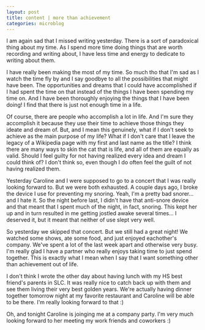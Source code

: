 ```yaml
---
layout: post
title: content | more than achievement
categories: microblog
---
```


I am again sad that I missed writing yesterday. There is a sort of paradoxical thing about my time. As I spend more time doing things that are worth recording and writing about, I have less time and energy to dedicate to writing about them. 

I have really been making the most of my time. So much tho that I'm sad as I watch the time fly by and I say goodbye to all the possibilities that might have been. The opportunities and dreams that I could have accomplished if I had spent the time on that instead of the things I have been spending my time on. And I have been thoroughly enjoying the things that I have been doing! I find that there is just not enough time in a life. 

Of course, there are people who accomplish a lot in life. And I'm sure they accomplish it because they use their time to achieve those things they ideate and dream of. But, and I mean this genuinely, what if I don't seek to achieve as the main purpose of my life? What if I don't care that I leave the legacy of a Wikipedia page with my first and last name as the title? I think there are many ways to skin the cat that is life, and all of them are equally as valid. Should I feel guilty for not having realized every idea and dream I could think of? I don't think so, even though I do often feel the guilt of not having realized them.

Yesterday Caroline and I were supposed to go to a concert that I was really looking forward to. But we were both exhausted. A couple days ago, I broke the device I use for preventing my snoring. Yeah, I'm a pretty bad snorer... and I hate it. So the night before last, I didn't have that anti-snore device and that meant that I spent much of the night, in fact, snoring. This kept her up and in turn resulted in me getting jostled awake several times... I deserved it, but it meant that neither of use slept very well. 

So yesterday we skipped that concert. But we still had a great night! We watched some shows, ate some food, and just enjoyed eachother's company. We've spent a lot of the last week apart and otherwise very busy. I'm really glad I have a partner who really enjoys taking time to just spend together. This is exactly what I mean when I say that I want something other than achievement out of life. 

I don't think I wrote the other day about having lunch with my HS best friend's parents in SLC. It was really nice to catch back up with them and see them living their very best golden years. We're actually having dinner together tomorrow night at my favorite restaurant and Caroline will be able to be there. I'm really looking forward to that :)

Oh, and tonight Caroline is joinging me at a company party. I'm very much looking forward to her meeting my work friends and coworkers :)
